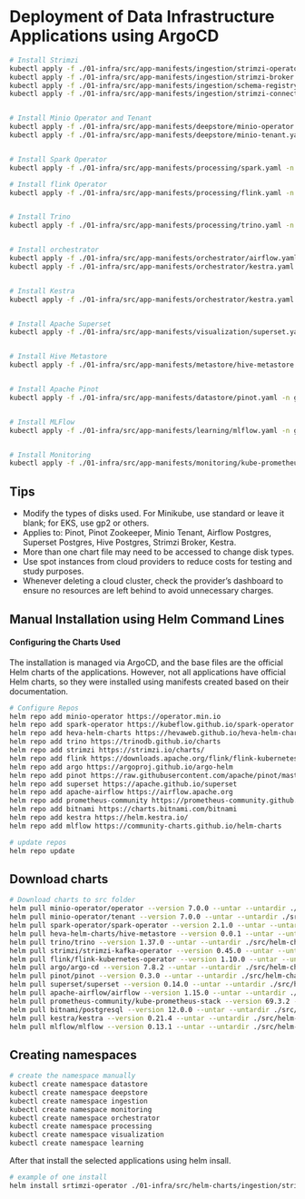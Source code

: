 # Deployment of Data Infrastructure Applications using ArgoCD

```sh
# Install Strimzi
kubectl apply -f ./01-infra/src/app-manifests/ingestion/strimzi-operator.yaml -n gitops
kubectl apply -f ./01-infra/src/app-manifests/ingestion/strimzi-broker.yaml -n gitops
kubectl apply -f ./01-infra/src/app-manifests/ingestion/schema-registry.yaml -n gitops
kubectl apply -f ./01-infra/src/app-manifests/ingestion/strimzi-connect.yaml -n gitops


# Install Minio Operator and Tenant
kubectl apply -f ./01-infra/src/app-manifests/deepstore/minio-operator.yaml -n gitops
kubectl apply -f ./01-infra/src/app-manifests/deepstore/minio-tenant.yaml -n gitops


# Install Spark Operator
kubectl apply -f ./01-infra/src/app-manifests/processing/spark.yaml -n gitops

# Install flink Operator
kubectl apply -f ./01-infra/src/app-manifests/processing/flink.yaml -n gitops


# Install Trino
kubectl apply -f ./01-infra/src/app-manifests/processing/trino.yaml -n gitops


# Install orchestrator
kubectl apply -f ./01-infra/src/app-manifests/orchestrator/airflow.yaml -n gitops
kubectl apply -f ./01-infra/src/app-manifests/orchestrator/kestra.yaml -n gitops


# Install Kestra
kubectl apply -f ./01-infra/src/app-manifests/orchestrator/kestra.yaml -n gitops


# Install Apache Superset
kubectl apply -f ./01-infra/src/app-manifests/visualization/superset.yaml -n gitops


# Install Hive Metastore
kubectl apply -f ./01-infra/src/app-manifests/metastore/hive-metastore.yaml -n gitops


# Install Apache Pinot
kubectl apply -f ./01-infra/src/app-manifests/datastore/pinot.yaml -n gitops


# Install MLFlow
kubectl apply -f ./01-infra/src/app-manifests/learning/mlflow.yaml -n gitops


# Install Monitoring
kubectl apply -f ./01-infra/src/app-manifests/monitoring/kube-prometheus.yaml -n gitops
```


## Tips 

* Modify the types of disks used. For Minikube, use standard or leave it blank; for EKS, use gp2 or others.
* Applies to: Pinot, Pinot Zookeeper, Minio Tenant, Airflow Postgres, Superset Postgres, Hive Postgres, Strimzi Broker, Kestra.
* More than one chart file may need to be accessed to change disk types.
* Use spot instances from cloud providers to reduce costs for testing and study purposes.
* Whenever deleting a cloud cluster, check the provider’s dashboard to ensure no resources are left behind to avoid unnecessary charges.


## Manual Installation using Helm Command Lines

#### Configuring the Charts Used

The installation is managed via ArgoCD, and the base files are the official Helm charts of the applications. However, not all applications have official Helm charts, so they were installed using manifests created based on their documentation.


```sh
# Configure Repos
helm repo add minio-operator https://operator.min.io
helm repo add spark-operator https://kubeflow.github.io/spark-operator
helm repo add heva-helm-charts https://hevaweb.github.io/heva-helm-charts/
helm repo add trino https://trinodb.github.io/charts
helm repo add strimzi https://strimzi.io/charts/
helm repo add flink https://downloads.apache.org/flink/flink-kubernetes-operator-1.10.0/
helm repo add argo https://argoproj.github.io/argo-helm
helm repo add pinot https://raw.githubusercontent.com/apache/pinot/master/helm
helm repo add superset https://apache.github.io/superset
helm repo add apache-airflow https://airflow.apache.org
helm repo add prometheus-community https://prometheus-community.github.io/helm-charts
helm repo add bitnami https://charts.bitnami.com/bitnami
helm repo add kestra https://helm.kestra.io/
helm repo add mlflow https://community-charts.github.io/helm-charts

# update repos
helm repo update
```

## Download charts

```sh
# Download charts to src folder
helm pull minio-operator/operator --version 7.0.0 --untar --untardir ./src/helm-charts/deepstore
helm pull minio-operator/tenant --version 7.0.0 --untar --untardir ./src/helm-charts/deepstore
helm pull spark-operator/spark-operator --version 2.1.0 --untar --untardir ./src/helm-charts/processing
helm pull heva-helm-charts/hive-metastore --version 0.0.1 --untar --untardir ./src/helm-charts/deepstore
helm pull trino/trino --version 1.37.0 --untar --untardir ./src/helm-charts/processing
helm pull strimzi/strimzi-kafka-operator --version 0.45.0 --untar --untardir ./src/helm-charts/ingestion
helm pull flink/flink-kubernetes-operator --version 1.10.0 --untar --untardir ./src/helm-charts/processing
helm pull argo/argo-cd --version 7.8.2 --untar --untardir ./src/helm-charts/gitops
helm pull pinot/pinot --version 0.3.0 --untar --untardir ./src/helm-charts/datastore
helm pull superset/superset --version 0.14.0 --untar --untardir ./src/helm-charts/visualization
helm pull apache-airflow/airflow --version 1.15.0 --untar --untardir ./src/helm-charts/orchestrator
helm pull prometheus-community/kube-prometheus-stack --version 69.3.2 --untar --untardir ./src/helm-charts/monitoring
helm pull bitnami/postgresql --version 12.0.0 --untar --untardir ./src/helm-charts/deepstore
helm pull kestra/kestra --version 0.21.4 --untar --untardir ./src/helm-charts/orchestrator
helm pull mlflow/mlflow --version 0.13.1 --untar --untardir ./src/helm-charts/learning
```


## Creating namespaces

```sh
# create the namespace manually
kubectl create namespace datastore
kubectl create namespace deepstore
kubectl create namespace ingestion
kubectl create namespace monitoring
kubectl create namespace orchestrator
kubectl create namespace processing
kubectl create namespace visualization
kubectl create namespace learning
```

After that install the selected applications using helm insall.

```sh
# example of one install
helm install srtimzi-operator ./01-infra/src/helm-charts/ingestion/strimzi-kafka-operator -f ./01-infra/src/helm-charts/ingestion/strimzi-kafka-operator/values.yaml -n ingestion
```


